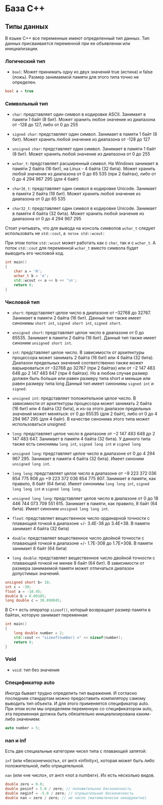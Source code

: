 # База С++

## Типы данных
В языке С++ все переменные имеют определенный тип данных. 
Тип данных присваивается переменной при ее объявлении или инициализации. 

### Логический тип
- `bool`: Может принимать одну из двух значений true (истина) и false (ложь). Размер занимаемой памяти для этого типа точно не определен.
```c++
bool a = true
```
### Символьный тип
- `char`: представляет один символ в кодировке ASCII. Занимает в памяти 1 байт (8 бит). Может хранить любое значение из диапазона от -128 до 127, либо от 0 до 255

- `signed char`: представляет один символ. Занимает в памяти 1 байт (8 бит). Может хранить любой значение из диапазона от -128 до 127

- `unsigned char`: представляет один символ. Занимает в памяти 1 байт (8 бит). Может хранить любой значение из диапазона от 0 до 255

- `wchar_t`: представляет расширенный символ. На Windows занимает в памяти 2 байта (16 бит), на Linux - 4 байта (32 бита). Может хранить любой значение из диапазона от 0 до 65 535 (при 2 байтах), либо от 0 до 4 294 967 295 (для 4 байт)

- `char16_t`: представляет один символ в кодировке Unicode. Занимает в памяти 2 байта (16 бит). Может хранить любой значение из диапазона от 0 до 65 535

- `char32_t`: представляет один символ в кодировке Unicode. Занимает в памяти 4 байта (32 бита). Может хранить любой значение из диапазона от 0 до 4 294 967 295

Стоит учитывать, что для вывода на консоль символов `wchar_t` следует использовать не `std::cout`, а` поток std::wcout:`

При этом поток `std::wcout` может работать как с `char`, так и с `wchar_t`. А поток `std::cout` для переменной `wchar_t` вместо символа будет выводить его числовой код.
```c++
int main()
{
    char a = 'H';
    wchar_t b = 'e';
    std::wcout << a << b << '\n';
    return 0;
}
```

### Числовой тип
- `short`: представляет целое число в диапазоне от –32768 до 32767. Занимает в памяти 2 байта (16 бит).
Данный тип также имеет синонимы `short int`, `signed short int`, `signed short`.

- `unsigned short`: представляет целое число в диапазоне от 0 до 65535. Занимает в памяти 2 байта (16 бит).
Данный тип также имеет синоним `unsigned short int`.

- `int`: представляет целое число. В зависимости от архитектуры процессора может занимать 2 байта (16 бит) или 4 байта (32 бита). Диапазон предельных значений соответственно также может варьироваться от –32768 до 32767 (при 2 байтах) или от −2 147 483 648 до 2 147 483 647 (при 4 байтах). Но в любом случае размер должен быть больше или равен размеру типа short и меньше или равен размеру типа long
Данный тип имеет синонимы `signed int` и `signed`.

- `unsigned int`: представляет положительное целое число. В зависимости от архитектуры процессора может занимать 2 байта (16 бит) или 4 байта (32 бита), и из-за этого диапазон предельных значений может меняться: от 0 до 65535 (для 2 байт), либо от 0 до 4 294 967 295 (для 4 байт).
В качестве синонима этого типа может использоваться unsigned

- `long`: представляет целое число в диапазоне от −2 147 483 648 до 2 147 483 647. Занимает в памяти 4 байта (32 бита).
У данного типа также есть синонимы `long int`, `signed long int` и `signed long`

- `unsigned long`: представляет целое число в диапазоне от 0 до 4 294 967 295. Занимает в памяти 4 байта (32 бита).
Имеет синоним `unsigned long int`.

- `long long`: представляет целое число в диапазоне от −9 223 372 036 854 775 808 до +9 223 372 036 854 775 807. Занимает в памяти, как правило, 8 байт (64 бита).
Имеет синонимы `long long int`, `signed long long int` и `signed long long`.

- `unsigned long long`: представляет целое число в диапазоне от 0 до 18 446 744 073 709 551 615. Занимает в памяти, как правило, 8 байт (64 бита).
Имеет синоним `unsigned long long int`.

- `float`: представляет вещественное число ординарной точности с плавающей точкой в диапазоне +/- 3.4E-38 до 3.4E+38. В памяти занимает 4 байта (32 бита)

- `double`: представляет вещественное число двойной точности с плавающей точкой в диапазоне +/- 1.7E-308 до 1.7E+308. В памяти занимает 8 байт (64 бита)

- `long double`: представляет вещественное число двойной точности с плавающей точкой не менее 8 байт (64 бит). В зависимости от размера занимаемой памяти может отличаться диапазон допустимых значений.

```c++
unsigned short b= 10;
int c = -30;
float a = -10.45;
double b = 0.00105;
long double c = 30.890045;
```

В С++ есть оператор `sizeof()`, который возвращает размер памяти в байтах, которую занимает переменная:
```c++
int main()
{
    long double number = 2;
    std::cout << "sizeof(number) =" << sizeof(number);
    return 0;
}
```
### Void
- `void`: тип без значения

### Спецификатор auto
Иногда бывает трудно определить тип выражения. И согласно последним стандартам можно предоставить компилятору самому выводить тип объекта. И для этого применяется спецификатор auto. При этом если мы определяем переменную со спецификатором auto, эта переменная должна быть обязательно инициализирована каким-либо значением:
```c++
auto number = 5;
```

### nan и inf

Есть две специальные категории чисел типа с плавающей запятой:

`inf` (или «бесконечность», от англ «infinity»), которая может быть либо положительной, либо отрицательной.

`nan` (или «не число», от англ «not a number»). Их есть несколько видов.

```c++
double zero = 0.0;
double posinf = 5.0 / zero; // положительная бесконечность
double neginf = -5.0 / zero; // отрицательная бесконечность
double nan = zero / zero; // не число (математически некорректно)
```


